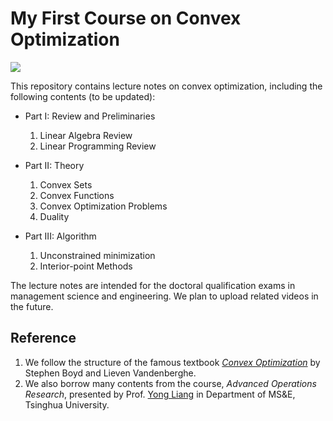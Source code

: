 # My First Course on Convex Optimization
![](https://visitor-badge.glitch.me/badge?page_id=Doslim.My-First-Course-on-Convex-Optimization)

This repository contains lecture notes on convex optimization, including the following contents (to be updated):

- Part I: Review and Preliminaries
  1. Linear Algebra Review
  2. Linear Programming Review

- Part II: Theory
    1. Convex Sets
    2. Convex Functions
    3. Convex Optimization Problems
    4. Duality

- Part III: Algorithm
    1. Unconstrained minimization
    2. Interior-point Methods

The lecture notes are intended for the doctoral qualification exams in management science and engineering. We plan to upload related videos in the future. 

## Reference
1. We follow the structure of the famous textbook [*Convex Optimization*](https://web.stanford.edu/~boyd/cvxbook/) by Stephen Boyd and Lieven Vandenberghe. 
2. We also borrow many contents from the course, *Advanced Operations Research*, presented by Prof. [Yong Liang](https://www.sem.tsinghua.edu.cn/en/info/1233/7254.htm) in Department of MS&E, Tsinghua University.
